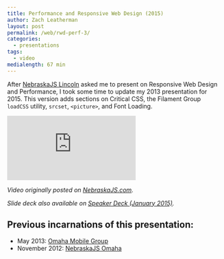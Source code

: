 ```yaml
---
title: Performance and Responsive Web Design (2015)
author: Zach Leatherman
layout: post
permalink: /web/rwd-perf-3/
categories:
  - presentations
tags:
  - video
medialength: 67 min
---
```


After [NebraskaJS Lincoln](http://www.meetup.com/nebraskajs/events/219437831/) asked me to present on Responsive Web Design and Performance, I took some time to update my 2013 presentation for 2015. This version adds sections on Critical CSS, the Filament Group `loadCSS` utility, `srcset`, `<picture>`, and Font Loading.

<div class="fullwidth"><div class="fluid-width-video-wrapper"><iframe src="https://www.youtube.com/embed/r72A_pjpBpY" frameborder="0" allowfullscreen></iframe></div></div>

_Video originally posted on [NebraskaJS.com](http://nebraskajs.com/2015/performance-and-responsive-design/)._

<script async class="speakerdeck-embed" data-id="1e3a0ddac79046b98dbcbbecbcac9b93" data-ratio="1.33333333333333" src="//speakerdeck.com/assets/embed.js"></script>

_Slide deck also available on [Speaker Deck (January 2015)](https://speakerdeck.com/zachleat/performance-and-responsive-web-design-1)._

## Previous incarnations of this presentation:

* May 2013: [Omaha Mobile Group](/web/rwd-perf/)
* November 2012: [NebraskaJS Omaha](http://nebraskajs.com/2012/performance-in-rwd/)
